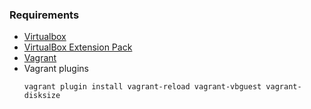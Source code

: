 ### Requirements

 - [Virtualbox](https://www.virtualbox.org/wiki/Downloads)
 - [VirtualBox Extension Pack](https://www.virtualbox.org/wiki/Downloads)
 - [Vagrant](https://www.vagrantup.com/downloads.html)
 - Vagrant plugins
	```
	vagrant plugin install vagrant-reload vagrant-vbguest vagrant-disksize
	```